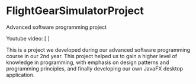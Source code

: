 # FlightGearSimulatorProject
 Advanced software programming project



Youtube video: [ ]

This is a project we developed during our advanced software programming course in our 2nd year. This project helped us to gain a higher level of knowledge in programming, with emphasis on design patterns and programming principles, and finally developing our own JavaFX desktop application.
